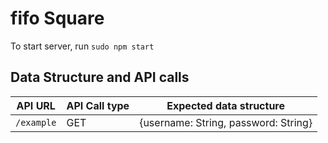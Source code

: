 # fifo Square

To start server, run `sudo npm start`

## Data Structure and API calls

| API URL | API Call type | Expected data structure |
| -------- | ------ | ------------ |
| `/example` | GET | {username: String, password: String} | 